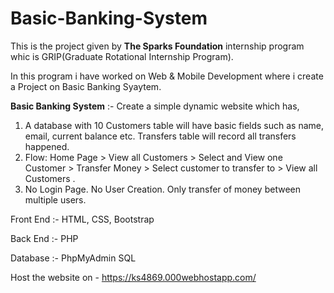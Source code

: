 # Basic-Banking-System
This is the project given by **The Sparks Foundation** internship program whic is GRIP(Graduate Rotational Internship Program). 

In this program i have worked on Web & Mobile Development where i create a Project on Basic Banking Syaytem.

**Basic Banking System** :- 
Create a simple dynamic website which has,
1. A database with 10 Customers table will have basic fields such as name, email, current balance etc. Transfers table will record all transfers happened.
2. Flow: Home Page > View all Customers > Select and View one Customer > Transfer Money > Select customer to transfer to > View all Customers .
3. No Login Page. No User Creation. Only transfer of money between multiple users.

Front End :- 
HTML,
CSS,
Bootstrap

Back End :- 
PHP

Database :-
PhpMyAdmin SQL

Host the website on - https://ks4869.000webhostapp.com/
